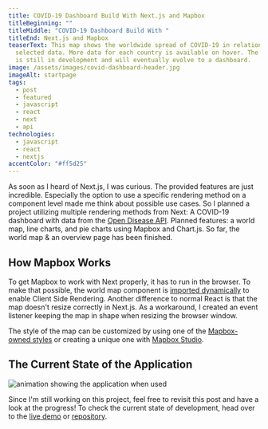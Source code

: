 ```yaml
---
title: COVID-19 Dashboard Build With Next.js and Mapbox
titleBeginning: ""
titleMiddle: "COVID-19 Dashboard Build With "
titleEnd: Next.js and Mapbox
teaserText: This map shows the worldwide spread of COVID-19 in relation to the
  selected data. More data for each country is available on hover. The project
  is still in development and will eventually evolve to a dashboard.
image: /assets/images/covid-dashboard-header.jpg
imageAlt: startpage
tags:
  - post
  - featured
  - javascript
  - react
  - next
  - api
technologies:
  - javascript
  - react
  - nextjs
accentColor: "#ff5d25"
---
```

As soon as I heard of Next.js, I was curious. The provided features are just incredible. Especially the option to use a specific rendering method on a component level made me think about possible use cases. So I planned a project utilizing multiple rendering methods from Next: A COVID-19 dashboard with data from the [Open Disease API](https://github.com/disease-sh/api). Planned features: a world map, line charts, and pie charts using Mapbox and Chart.js.
So far, the world map & an overview page has been finished.

## How Mapbox Works

To get Mapbox to work with Next properly, it has to run in the browser. To make that possible, the world map component is [imported dynamically](https://nextjs.org/docs/advanced-features/dynamic-import#with-no-ssr) to enable Client Side Rendering.
Another difference to normal React is that the map doesn't resize correctly in Next.js. As a workaround, I created an event listener keeping the map in shape when resizing the browser window.

The style of the map can be customized by using one of the [Mapbox-owned styles](https://docs.mapbox.com/api/maps/styles/#mapbox-styles) or creating a unique one with [Mapbox Studio](https://studio.mapbox.com/).

## The Current State of the Application

![animation showing the application when used](/assets/images/covid-dashboard.gif)

Since I'm still working on this project, feel free to revisit this post and have a look at the progress! To check the current state of development, head over to the [live demo](https://dashboard-covid19.vercel.app/worldmap) or [repository](https://github.com/Noevenzahn/covid-19-dashboard).